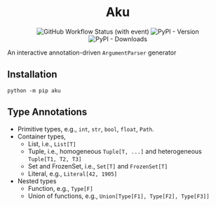 <div align="center">

# Aku

![GitHub Workflow Status (with event)](https://img.shields.io/github/actions/workflow/status/speedcell4/aku/unit-tests.yml?cacheSeconds=0)
![PyPI - Version](https://img.shields.io/pypi/v/aku?label=pypi%20version&cacheSeconds=0)
![PyPI - Downloads](https://img.shields.io/pypi/dm/aku?cacheSeconds=0)

</div>

An interactive annotation-driven `ArgumentParser` generator

## Installation

`python -m pip aku`

## Type Annotations

* Primitive types, e.g., `int`, `str`, `bool`, `float`, `Path`.
* Container types,
    - List, i.e., `List[T]`
    - Tuple, i.e., homogeneous `Tuple[T, ...]` and heterogeneous `Tuple[T1, T2, T3]`
    - Set and FrozenSet, i.e., `Set[T]` and `FrozenSet[T]`
    - Literal, e.g., `Literal[42, 1905]`
* Nested types
    - Function, e.g., `Type[F]`
    - Union of functions, e.g., `Union[Type[F1], Type[F2], Type[F3]]`
